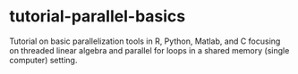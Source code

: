 # tutorial-parallel-basics
Tutorial on basic parallelization tools in R, Python, Matlab, and C focusing on threaded linear algebra and parallel for loops in a shared memory (single computer) setting.
